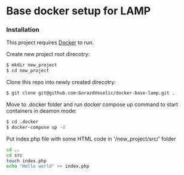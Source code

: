 # Base docker setup for LAMP

### Installation

This project requires [Docker](https://www.docker.com/) to run.

Create new project root direcotry:
```sh
$ mkdir new_project
$ cd new_project
```

Clone this repo into newly created direcotry:
```sh
$ git clone git@github.com:GorazdVeselic/docker-base-lamp.git .
```

Move to .docker folder and run docker compose up command to start containers in deamon mode:
```sh
$ cd .docker
$ docker-compose up -d
```

Put index.php file with some HTML code in '/new_project/src/' folder 
```sh
cd ..
cd src
touch index.php
echo "Hello world" >> index.php
```
